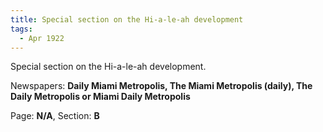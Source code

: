 ```yaml
---  
title: Special section on the Hi-a-le-ah development  
tags:  
  - Apr 1922  
---  
```

  
Special section on the Hi-a-le-ah development.  
  
Newspapers: **Daily Miami Metropolis, The Miami Metropolis (daily), The Daily Metropolis or Miami Daily Metropolis**  
  
Page: **N/A**, Section: **B** 
